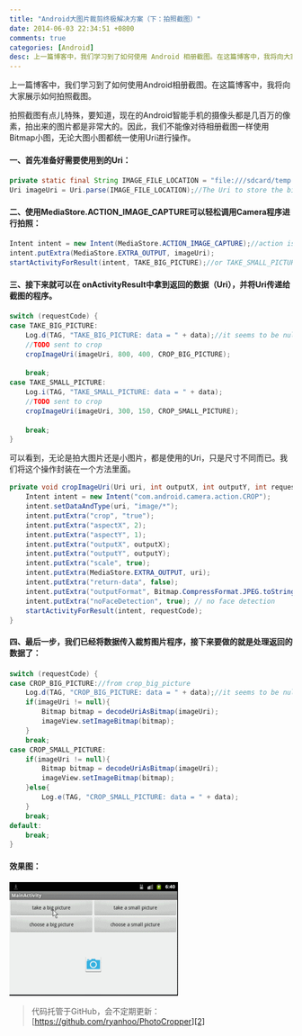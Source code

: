 ```yaml
---
title: "Android大图片裁剪终极解决方案（下：拍照截图）"
date: 2014-06-03 22:34:51 +0800
comments: true
categories: [Android]
desc: 上一篇博客中，我们学习到了如何使用 Android 相册截图。在这篇博客中，我将向大家展示如何拍照截图。拍照截图有点儿特殊，要知道，现在的 Android 智能手机的摄像头都是几百万的像素，拍出来的图片都是非常大的。因此，我们不能像对待相册截图一样使用 Bitmap 小图，无论大图小图都统一使用 Uri 进行操作。
---
```


上一篇博客中，我们学习到了如何使用Android相册截图。在这篇博客中，我将向大家展示如何拍照截图。

拍照截图有点儿特殊，要知道，现在的Android智能手机的摄像头都是几百万的像素，拍出来的图片都是非常大的。因此，我们不能像对待相册截图一样使用Bitmap小图，无论大图小图都统一使用Uri进行操作。

#### 一、首先准备好需要使用到的Uri：

```java
private static final String IMAGE_FILE_LOCATION = "file:///sdcard/temp.jpg";//temp file
Uri imageUri = Uri.parse(IMAGE_FILE_LOCATION);//The Uri to store the big bitmap
```

#### 二、使用MediaStore.ACTION_IMAGE_CAPTURE可以轻松调用Camera程序进行拍照：

```java
Intent intent = new Intent(MediaStore.ACTION_IMAGE_CAPTURE);//action is capture
intent.putExtra(MediaStore.EXTRA_OUTPUT, imageUri);
startActivityForResult(intent, TAKE_BIG_PICTURE);//or TAKE_SMALL_PICTURE
```

#### 三、接下来就可以在 onActivityResult中拿到返回的数据（Uri），并将Uri传递给截图的程序。

```java
switch (requestCode) {
case TAKE_BIG_PICTURE:
	Log.d(TAG, "TAKE_BIG_PICTURE: data = " + data);//it seems to be null
	//TODO sent to crop
	cropImageUri(imageUri, 800, 400, CROP_BIG_PICTURE);
	
	break;
case TAKE_SMALL_PICTURE:
	Log.i(TAG, "TAKE_SMALL_PICTURE: data = " + data);
	//TODO sent to crop 
	cropImageUri(imageUri, 300, 150, CROP_SMALL_PICTURE);
	
	break;
}
```

可以看到，无论是拍大图片还是小图片，都是使用的Uri，只是尺寸不同而已。我们将这个操作封装在一个方法里面。

```java
private void cropImageUri(Uri uri, int outputX, int outputY, int requestCode){
	Intent intent = new Intent("com.android.camera.action.CROP");
	intent.setDataAndType(uri, "image/*");
	intent.putExtra("crop", "true");
	intent.putExtra("aspectX", 2);
	intent.putExtra("aspectY", 1);
	intent.putExtra("outputX", outputX);
	intent.putExtra("outputY", outputY);
	intent.putExtra("scale", true);
	intent.putExtra(MediaStore.EXTRA_OUTPUT, uri);
	intent.putExtra("return-data", false);
	intent.putExtra("outputFormat", Bitmap.CompressFormat.JPEG.toString());
	intent.putExtra("noFaceDetection", true); // no face detection
	startActivityForResult(intent, requestCode);
}
```

#### 四、最后一步，我们已经将数据传入裁剪图片程序，接下来要做的就是处理返回的数据了：

```java
switch (requestCode) {
case CROP_BIG_PICTURE://from crop_big_picture
	Log.d(TAG, "CROP_BIG_PICTURE: data = " + data);//it seems to be null
	if(imageUri != null){
		Bitmap bitmap = decodeUriAsBitmap(imageUri);
		imageView.setImageBitmap(bitmap);
	}
	break;
case CROP_SMALL_PICTURE:
	if(imageUri != null){
		Bitmap bitmap = decodeUriAsBitmap(imageUri);
		imageView.setImageBitmap(bitmap);
	}else{
		Log.e(TAG, "CROP_SMALL_PICTURE: data = " + data);
	}
	break;
default:
	break;
}
```

#### 效果图：

![截图演示][1]

> 代码托管于GitHub，会不定期更新：[https://github.com/ryanhoo/PhotoCropper][2]


[1]: /images/blog/android/184229_tlMc_245415.gif
[2]: https://github.com/ryanhoo/PhotoCropper
